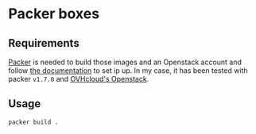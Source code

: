 # Packer boxes

## Requirements

[Packer](http://www.packer.io/) is needed to build those images and an Openstack account and follow [the documentation](https://www.packer.io/docs/builders/openstack) to set ip up. In my case, it has been tested with packer `v1.7.0` and [OVHcloud's Openstack](https://www.ovhcloud.com/en/public-cloud/).

## Usage

```
packer build .
```
